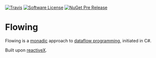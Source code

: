 [![Travis](https://img.shields.io/travis/niberger/flowing.svg?style=flat-square)](https://www.travis-ci.org/niberger/flowing)
[![Software License](https://img.shields.io/badge/license-MIT-brightgreen.svg?style=flat-square)](LICENSE)
[![NuGet Pre Release](https://img.shields.io/nuget/vpre/flowing.svg?style=flat-square)](https://www.nuget.org/packages/Flowing/)


# Flowing
Flowing is a [monadic](https://mikhail.io/2016/01/monads-explained-in-csharp/) approach to [dataflow programming](https://en.wikipedia.org/wiki/Dataflow_programming), initiated in C#.

Built upon [reactiveX](http://reactivex.io/).

